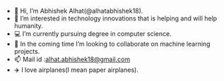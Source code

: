 - 👋 Hi, I’m Abhishek Alhat(@alhatabhishek18).
- 🌱 I’m interested in technology innovations that is helping and will help humanity.
- 💻 I’m currently pursuing degree in computer science.
- 💞️ In the coming time I’m looking to collaborate on machine learning projects.
- 📫 Mail id :alhat.abhishek18@gmail.com
- ✈️ I love airplanes(I mean paper airplanes).

<!---
alhatabhishek18/alhatabhishek18 is a ✨ special ✨ repository because its `README.md` (this file) appears on your GitHub profile.
You can click the Preview link to take a look at your changes.
--->
